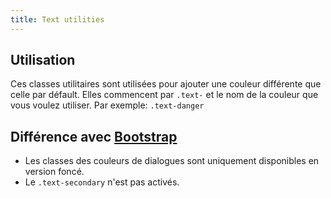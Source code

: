 ```yaml
---
title: Text utilities
---
```


## Utilisation

Ces classes utilitaires sont utilisées pour ajouter une couleur différente que celle par défault. Elles commencent par <code>.text-</code> et le nom de la couleur que vous voulez utiliser.
Par exemple: <code>.text-danger</code>

## Différence avec [Bootstrap](https://getbootstrap.com/docs/4.0/utilities/colors/)

* Les classes des couleurs de dialogues sont uniquement disponibles en version foncé.
* Le <code>.text-secondary</code> n'est pas activés.